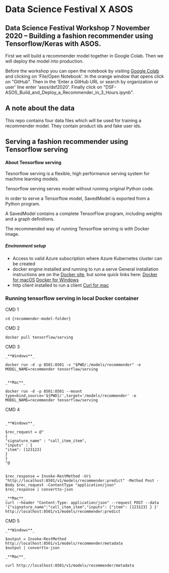 # Data Science Festival X ASOS
## Data Science Festival Workshop 7 November 2020 – Building a fashion recommender using Tensorflow/Keras with ASOS.

First we will build a recommender model together in Google Colab. Then we will deploy the model into production.

Before the workshop you can open the notebook by visiting [Google Colab](https://colab.research.google.com/notebooks/intro.ipynb) and clicking on 'File/Open Notebook'. In the orange window that opens click on "GitHub". Then in the 'Enter a GitHub URL or search by organization or user' line enter 'asos/dsf2020'. Finally click on "DSF-ASOS_Build_and_Deploy_a_Recommender_in_3_Hours.ipynb".

## A note about the data
This repo contains four data files which will be used for training a recommender model. They contain product ids and fake user ids.

## Serving a fashion recommender using Tensorflow serving

#### About Tensorflow serving
Tesnorflow serving is a flexible, high performance serving system for machine learning models.

Tensorflow serving serves model without running original Python code.

In order to serve a Tensorflow model, SavedModel is exported from a Python program.

A SavedModel contains a complete TensorFlow program, including weights and a graph definitions.

The recommended way of running Tensorflow serving is with Docker image.

##### Environment setup
- Access to valid Azure subscription where Azure Kubernetes cluster can be created
- docker engine installed and running to run a serve
    General installation instructions are on the [Docker site](https://docs.docker.com/get-docker/), but some quick links here:
    [Docker for macOS](https://docs.docker.com/docker-for-mac/install/)
    [Docker for Windows](https://docs.docker.com/docker-for-windows/install/)
- http client installed to run a client 
    [Curl for mac](https://curl.haxx.se/dlwiz/?type=source&os=Mac+OS+X)  
    
### Running tensorflow serving in local Docker container

CMD 1

````
cd {recommender-model-folder}
````

CMD 2 

````
docker pull tensorflow/serving
````

CMD 3

````
_**Windows**_

docker run -d -p 8501:8501 -v "$PWD/:/models/recommender" -e MODEL_NAME=recommender tensorflow/serving

````

```

_**Mac**_

docker run -d -p 8501:8501 --mount type=bind,source='${PWD}/',target='/models/recommender' -e MODEL_NAME=recommender tensorflow/serving

````

CMD 4

````

_**Windows**_

$rec_request = @"
{
"signature_name" : "call_item_item",
"inputs" : {
"item": [123123]
}
}
"@


$rec_response = Invoke-RestMethod -Uri "http://localhost:8501/v1/models/recommender:predict" -Method Post -Body $rec_request -ContentType "application/json"
$rec_response | convertto-json

````

````
_**Mac**_
curl --header "Content-Type: application/json" --request POST --data '{"signature_name":"call_item_item","inputs": {"item": [123123] } }' http://localhost:8501/v1/models/recommender:predict
````

CMD 5 

````
_**Windows**_

$output = Invoke-RestMethod http://localhost:8501/v1/models/recommender/metadata
$output | convertto-json
````

````
_**Mac**_

curl http://localhost:8501/v1/models/recommender/metadata

````
